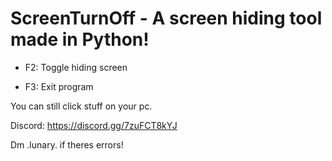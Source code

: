 # ScreenTurnOff - A screen hiding tool made in Python!

* F2: Toggle hiding screen

* F3: Exit program

You can still click stuff on your pc.

Discord: https://discord.gg/7zuFCT8kYJ


Dm .lunary. if theres errors!
